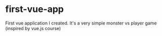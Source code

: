 # first-vue-app

First vue application I created. It's a very simple monster vs player game (inspired by vue.js course)
